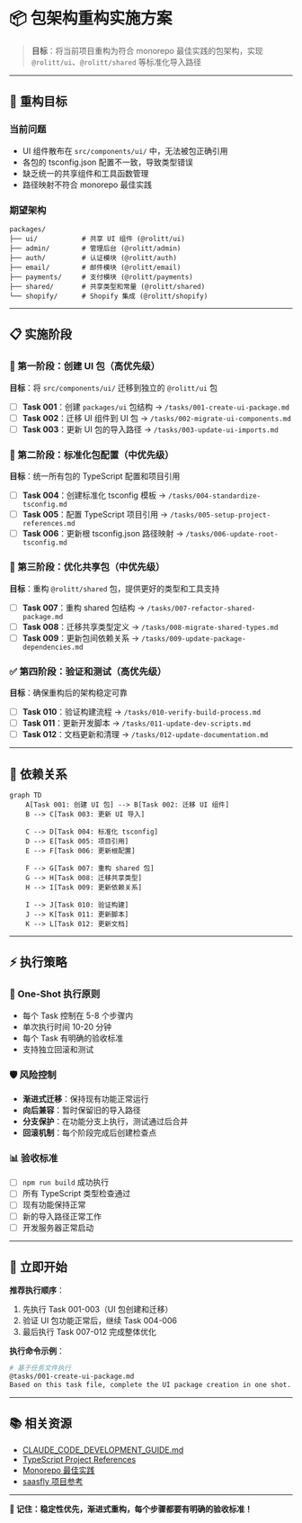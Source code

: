 # 📦 包架构重构实施方案

> **目标**：将当前项目重构为符合 monorepo 最佳实践的包架构，实现 `@rolitt/ui`、`@rolitt/shared` 等标准化导入路径

---

## 🎯 重构目标

### 当前问题
- UI 组件散布在 `src/components/ui/` 中，无法被包正确引用
- 各包的 tsconfig.json 配置不一致，导致类型错误
- 缺乏统一的共享组件和工具函数管理
- 路径映射不符合 monorepo 最佳实践

### 期望架构
```
packages/
├── ui/           # 共享 UI 组件 (@rolitt/ui)
├── admin/        # 管理后台 (@rolitt/admin)
├── auth/         # 认证模块 (@rolitt/auth)
├── email/        # 邮件模块 (@rolitt/email)
├── payments/     # 支付模块 (@rolitt/payments)
├── shared/       # 共享类型和常量 (@rolitt/shared)
└── shopify/      # Shopify 集成 (@rolitt/shopify)
```

---

## 📋 实施阶段

### 🚀 第一阶段：创建 UI 包（高优先级）
**目标**：将 `src/components/ui/` 迁移到独立的 `@rolitt/ui` 包

- [ ] **Task 001**：创建 `packages/ui` 包结构 → `/tasks/001-create-ui-package.md`
- [ ] **Task 002**：迁移 UI 组件到 UI 包 → `/tasks/002-migrate-ui-components.md`
- [ ] **Task 003**：更新 UI 包的导入路径 → `/tasks/003-update-ui-imports.md`

### 🔧 第二阶段：标准化包配置（中优先级）
**目标**：统一所有包的 TypeScript 配置和项目引用

- [ ] **Task 004**：创建标准化 tsconfig 模板 → `/tasks/004-standardize-tsconfig.md`
- [ ] **Task 005**：配置 TypeScript 项目引用 → `/tasks/005-setup-project-references.md`
- [ ] **Task 006**：更新根 tsconfig.json 路径映射 → `/tasks/006-update-root-tsconfig.md`

### 🎨 第三阶段：优化共享包（中优先级）
**目标**：重构 `@rolitt/shared` 包，提供更好的类型和工具支持

- [ ] **Task 007**：重构 shared 包结构 → `/tasks/007-refactor-shared-package.md`
- [ ] **Task 008**：迁移共享类型定义 → `/tasks/008-migrate-shared-types.md`
- [ ] **Task 009**：更新包间依赖关系 → `/tasks/009-update-package-dependencies.md`

### ✅ 第四阶段：验证和测试（高优先级）
**目标**：确保重构后的架构稳定可靠

- [ ] **Task 010**：验证构建流程 → `/tasks/010-verify-build-process.md`
- [ ] **Task 011**：更新开发脚本 → `/tasks/011-update-dev-scripts.md`
- [ ] **Task 012**：文档更新和清理 → `/tasks/012-update-documentation.md`

---

## 🔗 依赖关系

```mermaid
graph TD
    A[Task 001: 创建 UI 包] --> B[Task 002: 迁移 UI 组件]
    B --> C[Task 003: 更新 UI 导入]

    C --> D[Task 004: 标准化 tsconfig]
    D --> E[Task 005: 项目引用]
    E --> F[Task 006: 更新根配置]

    F --> G[Task 007: 重构 shared 包]
    G --> H[Task 008: 迁移共享类型]
    H --> I[Task 009: 更新依赖关系]

    I --> J[Task 010: 验证构建]
    J --> K[Task 011: 更新脚本]
    K --> L[Task 012: 更新文档]
```

---

## ⚡ 执行策略

### 🎯 One-Shot 执行原则
- 每个 Task 控制在 5-8 个步骤内
- 单次执行时间 10-20 分钟
- 每个 Task 有明确的验收标准
- 支持独立回滚和测试

### 🛡️ 风险控制
- **渐进式迁移**：保持现有功能正常运行
- **向后兼容**：暂时保留旧的导入路径
- **分支保护**：在功能分支上执行，测试通过后合并
- **回滚机制**：每个阶段完成后创建检查点

### 📊 验收标准
- [ ] `npm run build` 成功执行
- [ ] 所有 TypeScript 类型检查通过
- [ ] 现有功能保持正常
- [ ] 新的导入路径正常工作
- [ ] 开发服务器正常启动

---

## 🚀 立即开始

**推荐执行顺序**：
1. 先执行 Task 001-003（UI 包创建和迁移）
2. 验证 UI 包功能正常后，继续 Task 004-006
3. 最后执行 Task 007-012 完成整体优化

**执行命令示例**：
```bash
# 基于任务文件执行
@tasks/001-create-ui-package.md
Based on this task file, complete the UI package creation in one shot.
```

---

## 📚 相关资源

- [CLAUDE_CODE_DEVELOPMENT_GUIDE.md](../docs/CLAUDE_CODE_DEVELOPMENT_GUIDE.md)
- [TypeScript Project References](https://www.typescriptlang.org/docs/handbook/project-references.html)
- [Monorepo 最佳实践](https://nx.dev/blog/managing-ts-packages-in-monorepos)
- [saasfly 项目参考](https://github.com/nextify-limited/saasfly)

---

**🎯 记住：稳定性优先，渐进式重构，每个步骤都要有明确的验收标准！**
